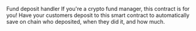 Fund deposit handler
If you're a crypto fund manager, this contract is for you!
Have your customers deposit to this smart contract to automatically save on chain who deposited, when they did it, and how much.

